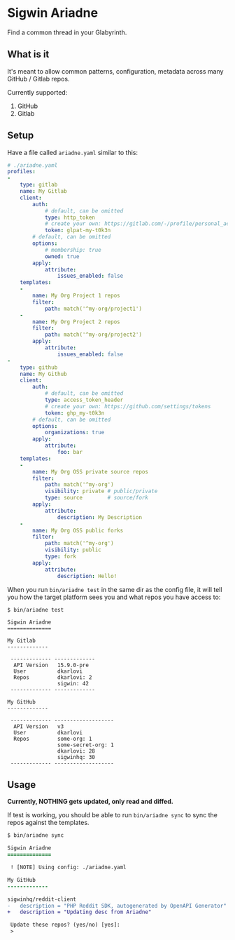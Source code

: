 # Sigwin Ariadne

Find a common thread in your Glabyrinth.

## What is it

It's meant to allow common patterns, configuration, metadata across many GitHub / Gitlab repos.

Currently supported:

1. GitHub
2. Gitlab

## Setup

Have a file called `ariadne.yaml` similar to this: 

```yaml
# ./ariadne.yaml
profiles:
-
    type: gitlab
    name: My Gitlab
    client:
        auth:
            # default, can be omitted
            type: http_token
            # create your own: https://gitlab.com/-/profile/personal_access_tokens
            token: glpat-my-t0k3n
        # default, can be omitted
        options:
            # membership: true
            owned: true
        apply:
            attribute:
                issues_enabled: false
    templates:
    -
        name: My Org Project 1 repos
        filter:
            path: match('^my-org/project1')
    -
        name: My Org Project 2 repos
        filter:
            path: match('^my-org/project2')
        apply:
            attribute:
                issues_enabled: false
-
    type: github
    name: My Github
    client:
        auth:
            # default, can be omitted
            type: access_token_header
            # create your own: https://github.com/settings/tokens
            token: ghp_my-t0k3n
        # default, can be omitted
        options:
            organizations: true
        apply:
            attribute:
                foo: bar
    templates:
    -
        name: My Org OSS private source repos
        filter:
            path: match('^my-org')
            visibility: private # public/private
            type: source        # source/fork
        apply:
            attribute:
                description: My Description
    -
        name: My Org OSS public forks
        filter:
            path: match('^my-org')
            visibility: public
            type: fork
        apply:
            attribute:
                description: Hello!
```

When you run `bin/ariadne test` in the same dir as the config file, it will tell you how the target platform sees you and what repos you have access to:

```
$ bin/ariadne test

Sigwin Ariadne
==============

My Gitlab
-------------

 ------------- ------------- 
  API Version   15.9.0-pre   
  User          dkarlovi     
  Repos         dkarlovi: 2  
                sigwin: 42   
 ------------- ------------- 

My GitHub
-------------

 ------------- ------------------- 
  API Version   v3                 
  User          dkarlovi           
  Repos         some-org: 1      
                some-secret-org: 1  
                dkarlovi: 28       
                sigwinhq: 30       
 ------------- ------------------- 
```

## Usage

**Currently, NOTHING gets updated, only read and diffed.**

If test is working, you should be able to run `bin/ariadne sync` to 
sync the repos against the templates.

```diff
$ bin/ariadne sync

Sigwin Ariadne
==============

 ! [NOTE] Using config: ./ariadne.yaml                                            

My GitHub
-------------

sigwinhq/reddit-client
-   description = "PHP Reddit SDK, autogenerated by OpenAPI Generator"                                                  
+   description = "Updating desc from Ariadne"                                                                          

 Update these repos? (yes/no) [yes]:
 > 

```
